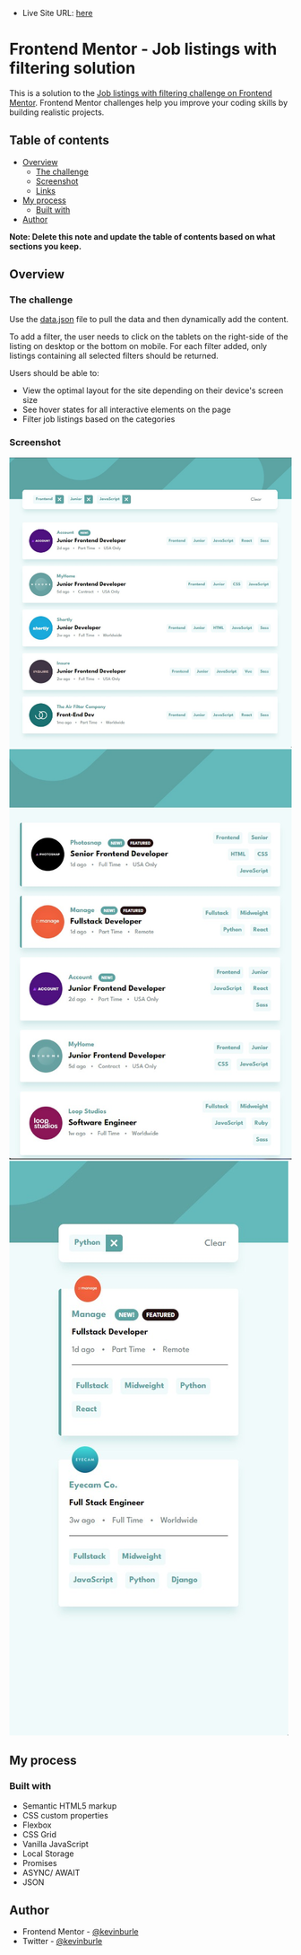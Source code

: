 - Live Site URL: [here](https://kevinburle.github.io/dynamic-job-listings-master/)

# Frontend Mentor - Job listings with filtering solution

This is a solution to the [Job listings with filtering challenge on Frontend Mentor](https://www.frontendmentor.io/challenges/job-listings-with-filtering-ivstIPCt). Frontend Mentor challenges help you improve your coding skills by building realistic projects.

## Table of contents

- [Overview](#overview)
  - [The challenge](#the-challenge)
  - [Screenshot](#screenshot)
  - [Links](#links)
- [My process](#my-process)
  - [Built with](#built-with)
- [Author](#author)

**Note: Delete this note and update the table of contents based on what sections you keep.**

## Overview

### The challenge

Use the [data.json](./data.json) file to pull the data and then dynamically add the content.

To add a filter, the user needs to click on the tablets on the right-side of the listing on desktop or the bottom on mobile. For each filter added, only listings containing all selected filters should be returned.

Users should be able to:

- View the optimal layout for the site depending on their device's screen size
- See hover states for all interactive elements on the page
- Filter job listings based on the categories

### Screenshot

![](/screenshots/desktop-active-state.jpg)
![](/screenshots/desktop.jpg)
![](/screenshots/mobile-active-state.jpg)

## My process

### Built with

- Semantic HTML5 markup
- CSS custom properties
- Flexbox
- CSS Grid
- Vanilla JavaScript
- Local Storage
- Promises
- ASYNC/ AWAIT
- JSON

## Author

- Frontend Mentor - [@kevinburle](https://www.frontendmentor.io/profile/kevinburle)
- Twitter - [@kevinburle](https://twitter.com/kevinburle)
